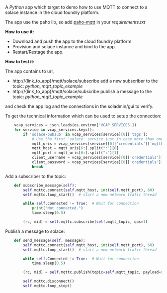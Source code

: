 A *Python* app which target to demo how to use MQTT to connect to a solace instance in the cloud foundry platform.

The app use the paho lib, so add [paho-mqtt](https://github.com/eclipse/paho.mqtt.python) in your *requirements.txt*

**How to use it:**

- Download and push the app to the cloud foundry platform.
- Provision and solace instance and bind to the app.
- Restart/Restage the app.

**How to test it:**

The app contains to url,

- http://{link_to_app}/mqtt/solace/subscribe add a new subscriber to the topic: _python_mqtt_topic_example_
- http://{link_to_app}/mqtt/solace/subscribe publish a message to the topic: _python_mqtt_topic_example_

and check the app log and the connections in the soladmin/gui to verify.
 
To get the technical information which can be used to setup the connection:

```python
    vcap_services = json.loads(os.environ['VCAP_SERVICES'])
    for service in vcap_services.keys():
        if 'solace-pubsub' in vcap_services[service][0]['tags']:
            # Use the first 'solace' service just in case more than one solace are been binded to this app.
            mqtt_uris = vcap_services[service][0]['credentials']['mqttUris'][0]  # format is tcp://ip_address:port
            mqtt_host = mqtt_uris[6:].split(":")[0]
            mqtt_port = mqtt_uris[6:].split(":")[1]
            client_username = vcap_services[service][0]['credentials']['clientUsername']
            client_password = vcap_services[service][0]['credentials']['clientPassword']
            break
```

Add a subscriber to the topic:
```python
    def subscribe_message(self):
        self.mqttc.connect(self.mqtt_host, int(self.mqtt_port), 60)
        self.mqttc.loop_start()  # start a new network trafic thread

        while self.Connected != True:  # Wait for connection
            print("Not connected.")
            time.sleep(0.5)

        (rc, mid) = self.mqttc.subscribe(self.mqtt_topic, qos=1)
```

Publish a message to solace:
```python
    def send_message(self, message):
        self.mqttc.connect(self.mqtt_host, int(self.mqtt_port), 60)
        self.mqttc.loop_start()  # start a new network trafic thread

        while self.Connected != True:  # Wait for connection
            time.sleep(0.5)

        (rc, mid) = self.mqttc.publish(topic=self.mqtt_topic, payload=str(message), retain=True)

        self.mqttc.disconnect()
        self.mqttc.loop_stop()
```